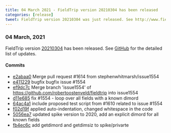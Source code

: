 ```yaml
---
title: 04 March 2021 - FieldTrip version 20210304 has been released
categories: [release]
tweet: FieldTrip version 20210304 was just released. See http://www.fieldtriptoolbox.org/#04-march-2021
---
```


### 04 March, 2021

FieldTrip version [20210304](http://github.com/fieldtrip/fieldtrip/releases/tag/20210304) has been released.
See [GitHub](https://github.com/fieldtrip/fieldtrip/compare/20210302...20210304) for the detailed list of updates.

#### Commits

- [e2abaa0](http://github.com/fieldtrip/fieldtrip/commit/e2abaa0) Merge pull request #1614 from stephenwhitmarsh/issue1554
- [e411229](http://github.com/fieldtrip/fieldtrip/commit/e411229) bugfix bugfix issue #1554
- [ef9dc7c](http://github.com/fieldtrip/fieldtrip/commit/ef9dc7c) Merge branch 'issue1554' of https://github.com/robertoostenveld/fieldtrip into issue1554
- [d11e685](http://github.com/fieldtrip/fieldtrip/commit/d11e685) fix #1554 - loop over all fields with a known dimord
- [64ac4a1](http://github.com/fieldtrip/fieldtrip/commit/64ac4a1) include proposed test script from #1610 related to issue #1554
- [f02d19f](http://github.com/fieldtrip/fieldtrip/commit/f02d19f) applied auto-indentation, changed whitespace in the code
- [5056ea7](http://github.com/fieldtrip/fieldtrip/commit/5056ea7) updated spike version to 2020, add an explicit dimord for all known fields
- [fb4ec6c](http://github.com/fieldtrip/fieldtrip/commit/fb4ec6c) add getdimord and getdimsiz to spike/privarte
